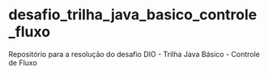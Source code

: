# desafio_trilha_java_basico_controle_fluxo
Repositório para a resolução do desafio DIO - Trilha Java Básico - Controle de Fluxo
